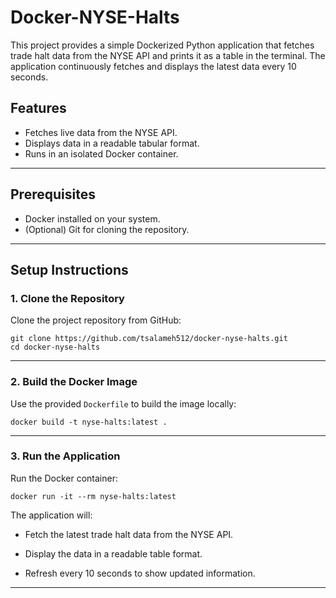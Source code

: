 # Docker-NYSE-Halts

This project provides a simple Dockerized Python application that fetches trade halt data from the NYSE API and prints it as a table in the terminal. The application continuously fetches and displays the latest data every 10 seconds.

## Features
- Fetches live data from the NYSE API.
- Displays data in a readable tabular format.
- Runs in an isolated Docker container.

---

## Prerequisites
- Docker installed on your system.
- (Optional) Git for cloning the repository.

---

## Setup Instructions

### 1. Clone the Repository

Clone the project repository from GitHub:

```
git clone https://github.com/tsalameh512/docker-nyse-halts.git
cd docker-nyse-halts
```

----------

### 2. Build the Docker Image

Use the provided `Dockerfile` to build the image locally:

```
docker build -t nyse-halts:latest .
```

----------

### 3. Run the Application

Run the Docker container:

```
docker run -it --rm nyse-halts:latest
```

The application will:

-   Fetch the latest trade halt data from the NYSE API.
    
-   Display the data in a readable table format.
    
-   Refresh every 10 seconds to show updated information.
****
